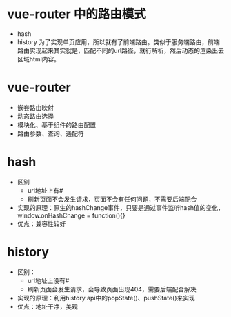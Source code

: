 # vue-router 中的路由模式
- hash
- history
为了实现单页应用，所以就有了前端路由。类似于服务端路由，前端路由实现起来其实就是，匹配不同的url路径，就行解析，然后动态的渲染出去区域html内容。
# vue-router
- 嵌套路由映射
- 动态路由选择
- 模块化、基于组件的路由配置
- 路由参数、查询、通配符


# hash
- 区别
    - url地址上有#
    - 刷新页面不会发生请求，页面不会有任何问题，不需要后端配合
- 实现的原理：原生的hashChange事件，只要是通过事件监听hash值的变化，window.onHashChange = function(){}
- 优点：兼容性较好

# history
- 区别：
    - url地址上没有#
    - 刷新页面会发生请求，会导致页面出现404，需要后端配合解决
- 实现的原理：利用history api中的popState()、pushState()来实现
- 优点：地址干净，美观
